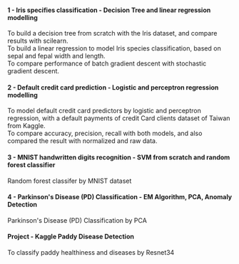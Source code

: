 #### 1 - Iris specifies classification - Decision Tree and linear regression modelling
To build a decision tree from scratch with the Iris dataset, and compare results with scilearn.<br>
To build a linear regression to model Iris species classification, based on sepal and fepal width and length.<br>
To compare performance of batch gradient descent with stochastic gradient descent.<br>

#### 2 - Default credit card prediction - Logistic and perceptron regression modelling
To model default credit card predictors by logistic and perceptron regression, with a default payments of credit Card clients dataset of Taiwan from Kaggle. <br>
To compare accuracy, precision, recall with both models, and also compared the result with normalized and raw data.  

#### 3 - MNIST handwritten digits recognition - SVM from scratch and random forest classifier
Random forest classifer by MNIST dataset

#### 4 - Parkinson's Disease (PD) Classification - EM Algorithm, PCA, Anomaly Detection
Parkinson's Disease (PD) Classification by PCA

#### Project - Kaggle Paddy Disease Detection
To classify paddy healthiness and diseases by Resnet34
